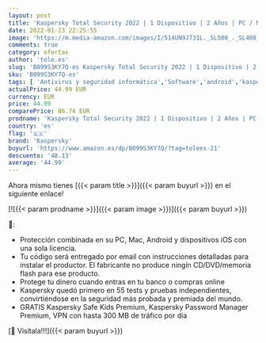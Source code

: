 ```yaml
---
layout: post
title: 'Kaspersky Total Security 2022 | 1 Dispositivo | 2 Años | PC / Mac / Android | Código de activación enviado por email'
date: 2022-01-23 22:25:55
image: 'https://m.media-amazon.com/images/I/514UN9J731L._SL500_._SL400_.jpg'
comments: true
category: ofertas
author: 'tole.es'
slug: 'B099S3KY7Q-es Kaspersky Total Security 2022 | 1 Dispositivo | 2 Años |...'
sku: 'B099S3KY7Q-es'
tags: [ 'Antivirus y seguridad informática','Software','android','kaspersky', ]
actualPrice: 44.99 EUR
currency: EUR
price: 44.99
comparePrice: 86.74 EUR
prodname: 'Kaspersky Total Security 2022 | 1 Dispositivo | 2 Años | PC / Mac / Android | Código de activación enviado por email'
country: 'es'
flag: '🇪🇸'
brand: 'Kaspersky'
buyurl: 'https://www.amazon.es/dp/B099S3KY7Q/?tag=tolees-21'
descuento: '48.13'
average: '44.99'
---
```


Ahora mismo tienes [{{< param title >}}]({{< param buyurl >}}) en el siguiente enlace!

[![{{< param prodname >}}]({{< param image >}})]({{< param buyurl >}})

🔎:

- Protección combinada en su PC, Mac, Android y dispositivos iOS con una sola licencia.
- Tu código será entregado por email con instrucciones detalladas para instalar el productor. El fabricante no produce ningín CD/DVD/memoria flash para ese producto.
- Protege tu dinero cuando entras en tu banco o compras online
- Kaspersky quedó primero en 55 tests y pruebas independientes, convirtiéndose en la seguridad más probada y premiada del mundo.
- GRATIS Kaspersky Safe Kids Premium, Kaspersky Password Manager Premium, VPN con hasta 300 MB de tráfico por día

[🛒 Visítala!!!]({{< param buyurl >}})
